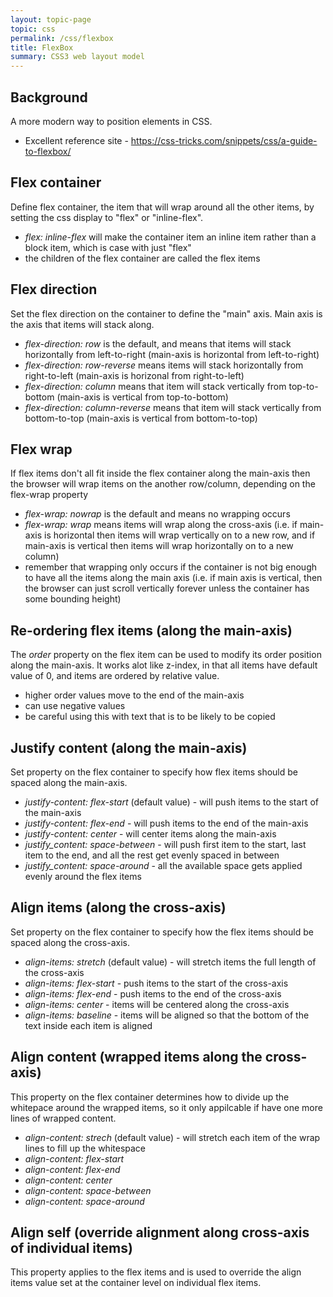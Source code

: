 ```yaml
---
layout: topic-page
topic: css
permalink: /css/flexbox
title: FlexBox
summary: CSS3 web layout model
---
```


## Background

A more modern way to position elements in CSS.
* Excellent reference site - https://css-tricks.com/snippets/css/a-guide-to-flexbox/

## Flex container

Define flex container, the item that will wrap around all the other items, by setting the css display to "flex" or "inline-flex". 
* _flex: inline-flex_ will make the container item an inline item rather than a block item, which is case with just "flex"
* the children of the flex container are called the flex items

## Flex direction

Set the flex direction on the container to define the "main" axis. Main axis is the axis that items will stack along.
* _flex-direction: row_ is the default, and means that items will stack horizontally from left-to-right (main-axis is horizontal from left-to-right)
* _flex-direction: row-reverse_ means items will stack horizontally from right-to-left (main-axis is horizonal from right-to-left)
* _flex-direction: column_ means that item will stack vertically from top-to-bottom (main-axis is vertical from top-to-bottom)
* _flex-direction: column-reverse_ means that item will stack vertically from bottom-to-top (main-axis is vertical from bottom-to-top)

## Flex wrap

If flex items don't all fit inside the flex container along the main-axis then the browser will wrap items on the another row/column, depending on the flex-wrap property
* _flex-wrap: nowrap_ is the default and means no wrapping occurs
* _flex-wrap: wrap_ means items will wrap along the cross-axis (i.e. if main-axis is horizontal then items will wrap vertically on to a new row, and if main-axis is vertical then items will wrap horizontally on to a new column)
* remember that wrapping only occurs if the container is not big enough to have all the items along the main axis (i.e. if main axis is vertical, then the browser can just scroll vertically forever unless the container has some bounding height)

## Re-ordering flex items (along the main-axis)

The _order_ property on the flex item can be used to modify its order position along the main-axis. It works alot like z-index, in that all items have default value of 0, and items are ordered by relative value.
* higher order values move to the end of the main-axis
* can use negative values
* be careful using this with text that is to be likely to be copied

## Justify content (along the main-axis)

Set property on the flex container to specify how flex items should be spaced along the main-axis.
* _justify-content: flex-start_ (default value) - will push items to the start of the main-axis
* _justify-content: flex-end_ - will push items to the end of the main-axis
* _justify-content: center_ - will center items along the main-axis
* _justify_content: space-between_ - will push first item to the start, last item to the end, and all the rest get evenly spaced in between
* _justify_content: space-around_ - all the available space gets applied evenly around the flex items

## Align items (along the cross-axis)

Set property on the flex container to specify how the flex items should be spaced along the cross-axis.
* _align-items: stretch_ (default value) - will stretch items the full length of the cross-axis
* _align-items: flex-start_ - push items to the start of the cross-axis
* _align-items: flex-end_ - push items to the end of the cross-axis
* _align-items: center_ - items will be centered along the cross-axis
* _align-items: baseline_ - items will be aligned so that the bottom of the text inside each item is aligned

## Align content (wrapped items along the cross-axis)

This property on the flex container determines how to divide up the whitepace around the wrapped items, so it only appilcable if have one more lines of wrapped content.
* _align-content: strech_ (default value) - will stretch each item of the wrap lines to fill up the whitespace
* _align-content: flex-start_
* _align-content: flex-end_
* _align-content: center_
* _align-content: space-between_
* _align-content: space-around_

## Align self (override alignment along cross-axis of individual items)

This property applies to the flex items and is used to override the align items value set at the container level on individual flex items.
